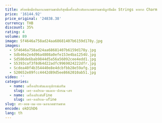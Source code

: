 ```yaml
---
title: สร้อยข้อมือหินอาเกตธรรมชาติบริสุทธิ์เครื่องประดับอาเกตธรรมชาติลูกปัดมือ Strings หายาก Charms Agate Evil Eye สร้อยข้อมือ SC-11
price: '16144.92'
price_original: '24838.38'
currency: THB
discount: 35%
rating: 4
volume: 89
image: Sf4646a758ad24aa68681407b6159d178y.jpg
images:
  - Sf4646a758ad24aa68681407b6159d178y.jpg
  - Sdb46e2e4d96a4808a0efe153e4ba1254U.jpg
  - Sd586de6bab9844d5a56a56092cee4edd1.jpg
  - S5393caf3f8d64d22adfc9969824222dfr.jpg
  - Scdea40f4b354440e8e4dcbfbb28e59afg.jpg
  - S20652e89fcc4442d89d5ee8662010ab51.jpg
video: ''
categories:
  - name: เครื่องประดับและอุปกรณ์เสริม
    slug: เคร-องประด-บและอ-ปกรณ-เสร
  - name: เครื่องประดับFine
    slug: เคร-องประด-บfine
slug: สร-อยข-อม-อห-นอาเกตธรรมชาต
encode: okD1hD6
lang: th
---
```

  